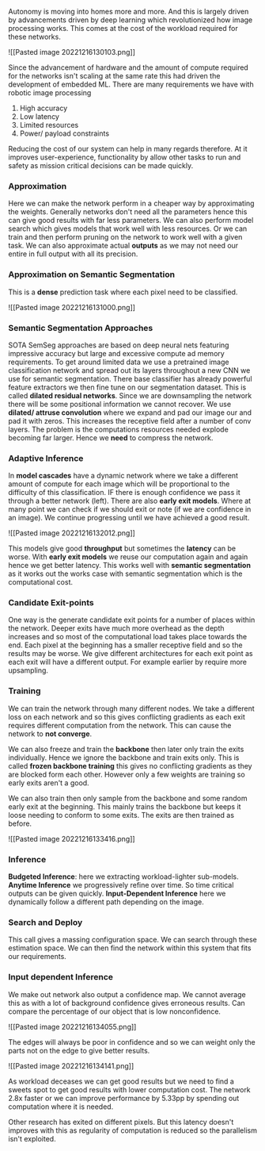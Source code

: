 Autonomy is moving into homes more and more. And this is largely driven by advancements driven by deep learning which revolutionized how image processing works. This comes at the cost of the workload required for these networks.

![[Pasted image 20221216130103.png]]

Since the advancement of hardware and the amount of compute required for the networks isn't scaling at the same rate this had driven the development of embedded ML. There are many requirements we have with robotic image processing

1. High accuracy
2. Low latency
3. Limited resources
4. Power/ payload constraints

Reducing the cost of our system can help in many regards therefore. At it improves user-experience, functionality by allow other tasks to run and safety as mission critical decisions can be made quickly.

### Approximation
Here we can make the network perform in a cheaper way by approximating the weights. Generally networks don't need all the parameters hence this can give good results with far less parameters. We can also perform model search which gives models that work well with less resources. Or we can train and then perform pruning on the network to work well with a given task. We can also approximate actual **outputs** as we may not need our entire in full output with all its precision.

### Approximation on Semantic Segmentation
This is a **dense** prediction task where each pixel need to be classified.

![[Pasted image 20221216131000.png]]

### Semantic Segmentation Approaches
SOTA SemSeg approaches are based on deep neural nets featuring impressive accuracy but large and excessive compute ad memory requirements. To get around limited data we use a pretrained image classification network and spread out its layers throughout a new CNN we use for semantic segmentation. There base classifier has already powerful feature extractors we then fine tune on our segmentation dataset. This is called **dilated residual networks**. Since we are downsampling the network there will be some positional information we cannot recover. We use **dilated/ attruse convolution** where we expand and pad our image our and pad it with zeros. This increases the receptive field after a number of conv layers. The problem is the computations resources needed explode becoming far larger. Hence we **need** to compress the network.

### Adaptive Inference
In **model cascades** have a dynamic network where we take a different amount of compute for each image which will be proportional to the difficulty of this classification. IF there is enough confidence we pass it through a better network (left). There are also **early exit models**. Where at many point we can check if we should exit or note (if we are confidence in an image). We continue progressing until we have achieved a good result. 

![[Pasted image 20221216132012.png]]

This models give good **throughput** but sometimes the **latency** can be worse. With **early exit models** we reuse our computation again and again hence we get better latency. This works well with **semantic segmentation** as it works out the works case with semantic segmentation which is the computational cost.

### Candidate Exit-points
One way is the generate candidate exit points for a number of places within the network. Deeper exits have much more overhead as the depth increases and so most of the computational load takes place towards the end. Each pixel at the beginning has a smaller receptive field and so the results may be worse. We give different architectures for each exit point as each exit will have a different output. For example earlier by require more upsampling.

### Training
We can train the network through many different nodes. We take a different loss on each network and so this gives conflicting gradients as each exit requires different computation from the network. This can cause the network to **not converge**.

We can also freeze and train the **backbone** then later only train the exits individually. Hence we ignore the backbone and train exits only. This is called **frozen backbone training** this gives no conflicting gradients as they are blocked form each other. However only a few weights are training so early exits aren't a good.

We can also train then only sample from the backbone and some random early exit at the beginning. This mainly trains the backbone but keeps it loose needing to conform to some exits. The exits are then trained as before.

![[Pasted image 20221216133416.png]]

### Inference
**Budgeted Inference**: here we extracting workload-lighter sub-models.
**Anytime Inference** we progressively refine over time. So time critical outputs can be given quickly.
**Input-Dependent Inference** here we dynamically follow a different path depending on the image.

### Search and Deploy
This call gives a massing configuration space. We can search through these estimation space. We can then find the network within this system that fits our requirements.

### Input dependent Inference
We make out network also output a confidence map. We cannot average this as with a lot of background confidence gives erroneous results. Can compare the percentage of our object that is low nonconfidence.

![[Pasted image 20221216134055.png]]

The edges will always be poor in confidence and so we can weight only the parts not on the edge to give better results.

![[Pasted image 20221216134141.png]]

As workload deceases we can get good results but we need to find a sweets spot to get good results with lower computation cost. The network 2.8x faster or we can improve performance by 5.33pp by spending out computation where it is needed.

Other research has exited on different pixels. But this latency doesn't improves with this as regularity of computation is reduced so the parallelism isn't exploited.

